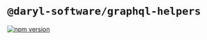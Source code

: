 # `@daryl-software/graphql-helpers`
[![npm version](https://badge.fury.io/js/@daryl-software%2Fgraphql-helpers.svg)](https://badge.fury.io/js/@daryl-software%2Fgraphql-helpers)


